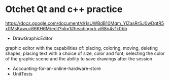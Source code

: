 # Otchet Qt and c++ practice

https://docs.google.com/document/d/1sUWBdB10Mqm_YlZasRrSJ0wDqtR5x0MsKawuc66KH6M/edit?pli=1#heading=h.yi68n4v1k0bb


- DrawGraphicEditor

graphic editor with the capabilities of: placing, coloring, moving, deleting shapes; placing text with a choice of size, color and font; selecting the color of the graphic scene and the ability to save drawings after the session

- Accounting-for-an-online-hardware-store
- UnitTests
